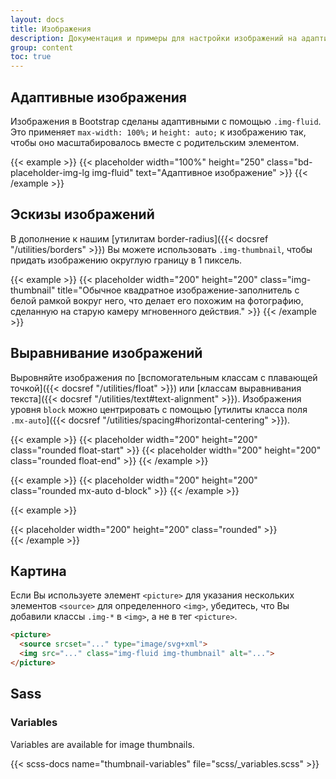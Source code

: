 ```yaml
---
layout: docs
title: Изображения
description: Документация и примеры для настройки изображений на адаптивное поведение (чтобы они никогда не становились больше, чем их родительские элементы) и добавления к ним легких стилей - все через классы.
group: content
toc: true
---
```


## Адаптивные изображения

Изображения в Bootstrap сделаны адаптивными с помощью `.img-fluid`. Это применяет `max-width: 100%;` и `height: auto;` к изображению так, чтобы оно масштабировалось вместе с родительским элементом.

{{< example >}}
{{< placeholder width="100%" height="250" class="bd-placeholder-img-lg img-fluid" text="Адаптивное изображение" >}}
{{< /example >}}

## Эскизы изображений

В дополнение к нашим [утилитам border-radius]({{< docsref "/utilities/borders" >}}) Вы можете использовать `.img-thumbnail`, чтобы придать изображению округлую границу в 1 пиксель.

{{< example >}}
{{< placeholder width="200" height="200" class="img-thumbnail" title="Обычное квадратное изображение-заполнитель с белой рамкой вокруг него, что делает его похожим на фотографию, сделанную на старую камеру мгновенного действия." >}}
{{< /example >}}

## Выравнивание изображений

Выровняйте изображения по [вспомогательным классам с плавающей точкой]({{< docsref "/utilities/float" >}}) или [классам выравнивания текста]({{< docsref "/utilities/text#text-alignment" >}}). Изображения уровня `block` можно центрировать с помощью [утилиты класса поля `.mx-auto`]({{< docsref "/utilities/spacing#horizontal-centering" >}}).

{{< example >}}
{{< placeholder width="200" height="200" class="rounded float-start" >}}
{{< placeholder width="200" height="200" class="rounded float-end" >}}
{{< /example >}}


{{< example >}}
{{< placeholder width="200" height="200" class="rounded mx-auto d-block" >}}
{{< /example >}}

{{< example >}}
<div class="text-center">
  {{< placeholder width="200" height="200" class="rounded" >}}
</div>
{{< /example >}}


## Картина

Если Вы используете элемент `<picture>` для указания нескольких элементов `<source>` для определенного `<img>`, убедитесь, что Вы добавили классы `.img-*` в `<img>`, а не в тег `<picture>`.

```html
​<picture>
  <source srcset="..." type="image/svg+xml">
  <img src="..." class="img-fluid img-thumbnail" alt="...">
</picture>
```

## Sass

### Variables

Variables are available for image thumbnails.

{{< scss-docs name="thumbnail-variables" file="scss/_variables.scss" >}}
